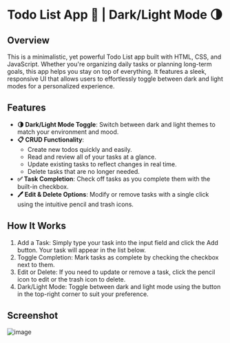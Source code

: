 # Todo List App 📝 | Dark/Light Mode 🌗
## Overview
This is a minimalistic, yet powerful Todo List app built with HTML, CSS, and JavaScript. Whether you're organizing daily tasks or planning long-term goals, this app helps you stay on top of everything. It features a sleek, responsive UI that allows users to effortlessly toggle between dark and light modes for a personalized experience.
## Features
- **🌗 Dark/Light Mode Toggle**: Switch between dark and light themes to match your environment and mood.
- **📋 CRUD Functionality**:
    - Create new todos quickly and easily.
    - Read and review all of your tasks at a glance.
    - Update existing tasks to reflect changes in real time.
    - Delete tasks that are no longer needed.
- **✅ Task Completion**: Check off tasks as you complete them with the built-in checkbox.
- **🖊 Edit & Delete Options**: Modify or remove tasks with a single click using the intuitive pencil and trash icons.
## How It Works
1. Add a Task: Simply type your task into the input field and click the Add button. Your task will appear in the list below.
2. Toggle Completion: Mark tasks as complete by checking the checkbox next to them.
3. Edit or Delete: If you need to update or remove a task, click the pencil icon to edit or the trash icon to delete.
4. Dark/Light Mode: Toggle between dark and light mode using the button in the top-right corner to suit your preference.
## Screenshot
![image](https://github.com/user-attachments/assets/9f9b8881-1cba-44af-b2b0-c34ffe9373c5)
